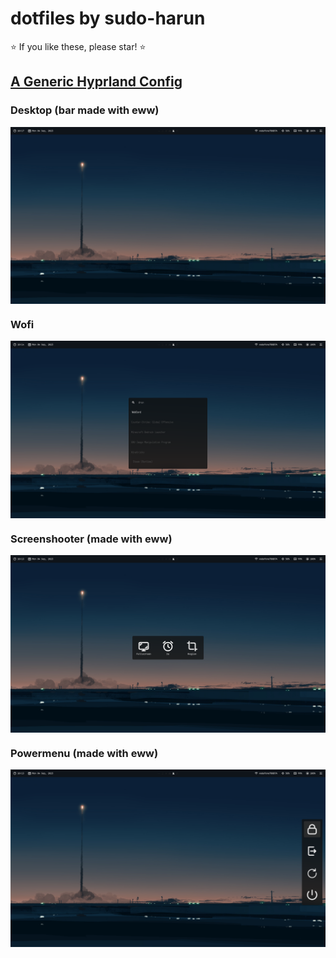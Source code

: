 # dotfiles by sudo-harun

⭐ If you like these, please star! ⭐

## <a href="https://github.com/sudo-harun/dotfiles/tree/hyprland">A Generic Hyprland Config</a>


### Desktop (bar made with eww)
<img src="./assets/hyprland1.png" align="center">

### Wofi
<img src="./assets/hyprland2.png" align="center">

### Screenshooter (made with eww)
<img src="./assets/hyprland3.png" align="center">

### Powermenu (made with eww)
<img src="./assets/hyprland4.png" align="center">
